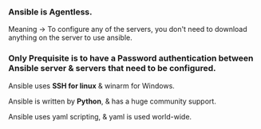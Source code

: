 ### Ansible is Agentless.

Meaning -> To configure any of the servers, you don't need to download anything on the server to use ansible.

### Only Prequisite is to have a Password authentication between Ansible server & servers that need to be configured.

Ansible uses **SSH for linux** & winarm for Windows.

Ansible is written by **Python**, & has a huge community support.

Ansible uses yaml scripting, & yaml is used world-wide.
